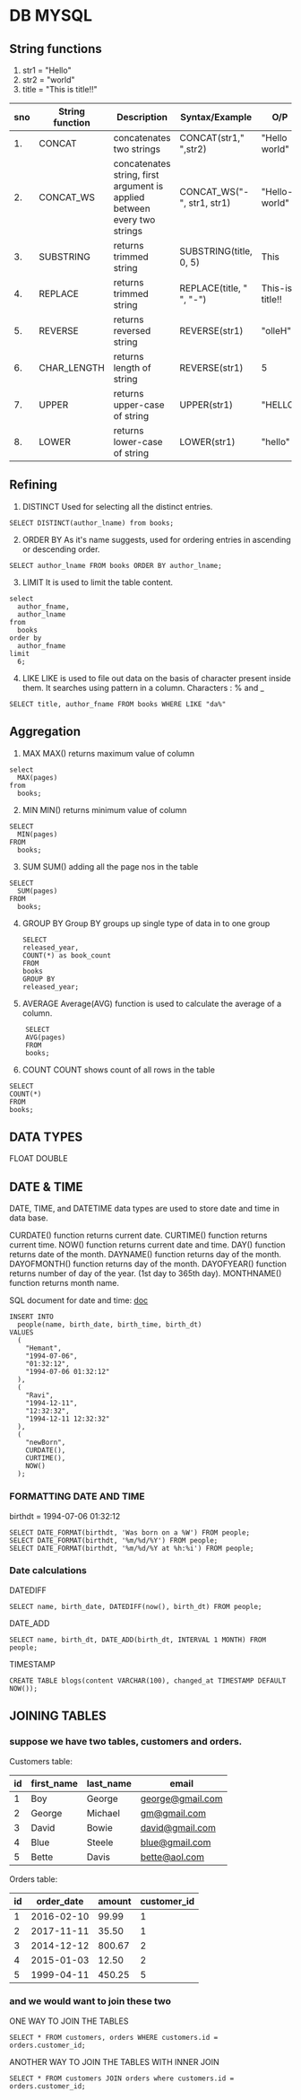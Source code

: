 # DB MYSQL

## String functions

1. str1 = "Hello"
2. str2 = "world"
3. title = "This is title!!"

| sno | String function | Description                                                              | Syntax/Example             | O/P             |
| --- | --------------- | ------------------------------------------------------------------------ | -------------------------- | --------------- |
| 1.  | CONCAT          | concatenates two strings                                                 | CONCAT(str1," ",str2)      | "Hello world"   |
| 2.  | CONCAT_WS       | concatenates string, first argument is applied between every two strings | CONCAT_WS("-", str1, str1) | "Hello-world"   |
| 3.  | SUBSTRING       | returns trimmed string                                                   | SUBSTRING(title, 0, 5)     | This            |
| 4.  | REPLACE         | returns trimmed string                                                   | REPLACE(title, " ", "-")   | This-is-title!! |
| 5.  | REVERSE         | returns reversed string                                                  | REVERSE(str1)              | "olleH"         |
| 6.  | CHAR_LENGTH     | returns length of string                                                 | REVERSE(str1)              | 5               |
| 7.  | UPPER           | returns upper-case of string                                             | UPPER(str1)                | "HELLO"         |
| 8.  | LOWER           | returns lower-case of string                                             | LOWER(str1)                | "hello"         |

## Refining

1. DISTINCT
   Used for selecting all the distinct entries.

```
SELECT DISTINCT(author_lname) from books;

```

2. ORDER BY
   As it's name suggests, used for ordering entries in ascending or descending order.

```
SELECT author_lname FROM books ORDER BY author_lname;

```

3. LIMIT
   It is used to limit the table content.

```
select
  author_fname,
  author_lname
from
  books
order by
  author_fname
limit
  6;

```

4. LIKE
   LIKE is used to file out data on the basis of character present inside them. It searches using pattern in a column.
   Characters : % and \_

```
SELECT title, author_fname FROM books WHERE LIKE "da%"

```

## Aggregation

1. MAX
   MAX() returns maximum value of column

```
select
  MAX(pages)
from
  books;

```

2. MIN
   MIN() returns minimum value of column

```
SELECT
  MIN(pages)
FROM
  books;

```

3. SUM
   SUM() adding all the page nos in the table

```
SELECT
  SUM(pages)
FROM
  books;

```

4. GROUP BY
   Group BY groups up single type of data in to one group

    ```
    SELECT
    released_year,
    COUNT(*) as book_count
    FROM
    books
    GROUP BY
    released_year;
    ```

5. AVERAGE
   Average(AVG) function is used to calculate the average of a column.

```
    SELECT
    AVG(pages)
    FROM
    books;

```

6.  COUNT
    COUNT shows count of all rows in the table

```
SELECT
COUNT(*)
FROM
books;

```

## DATA TYPES

FLOAT
DOUBLE

## DATE & TIME

DATE, TIME, and DATETIME data types are used to store date and time in data base.

CURDATE() function returns current date.
CURTIME() function returns current time.
NOW() function returns current date and time.
DAY() function returns date of the month.
DAYNAME() function returns day of the month.
DAYOFMONTH() function returns day of the month.
DAYOFYEAR() function returns number of day of the year. (1st day to 365th day).
MONTHNAME() function returns month name.

SQL document for date and time: [doc](https://dev.mysql.com/doc/refman/8.0/en/date-and-time-functions.html)

```
INSERT INTO
  people(name, birth_date, birth_time, birth_dt)
VALUES
  (
    "Hemant",
    "1994-07-06",
    "01:32:12",
    "1994-07-06 01:32:12"
  ),
  (
    "Ravi",
    "1994-12-11",
    "12:32:32",
    "1994-12-11 12:32:32"
  ),
  (
    "newBorn",
    CURDATE(),
    CURTIME(),
    NOW()
  );
```

### FORMATTING DATE AND TIME

birthdt = 1994-07-06 01:32:12

```
SELECT DATE_FORMAT(birthdt, 'Was born on a %W') FROM people;
SELECT DATE_FORMAT(birthdt, '%m/%d/%Y') FROM people;
SELECT DATE_FORMAT(birthdt, '%m/%d/%Y at %h:%i') FROM people;
```

### Date calculations

DATEDIFF

```
SELECT name, birth_date, DATEDIFF(now(), birth_dt) FROM people;
```

DATE_ADD

```
SELECT name, birth_dt, DATE_ADD(birth_dt, INTERVAL 1 MONTH) FROM people;
```

TIMESTAMP

```
CREATE TABLE blogs(content VARCHAR(100), changed_at TIMESTAMP DEFAULT NOW());
```

## JOINING TABLES

### suppose we have two tables, customers and orders.

Customers table:

| id  | first_name | last_name | email            |
| --- | ---------- | --------- | ---------------- |
| 1   | Boy        | George    | george@gmail.com |
| 2   | George     | Michael   | gm@gmail.com     |
| 3   | David      | Bowie     | david@gmail.com  |
| 4   | Blue       | Steele    | blue@gmail.com   |
| 5   | Bette      | Davis     | bette@aol.com    |

Orders table:

| id  | order_date | amount | customer_id |
| --- | ---------- | ------ | ----------- |
| 1   | 2016-02-10 | 99.99  | 1           |
| 2   | 2017-11-11 | 35.50  | 1           |
| 3   | 2014-12-12 | 800.67 | 2           |
| 4   | 2015-01-03 | 12.50  | 2           |
| 5   | 1999-04-11 | 450.25 | 5           |

### and we would want to join these two

ONE WAY TO JOIN THE TABLES

```
SELECT * FROM customers, orders WHERE customers.id = orders.customer_id;

```

ANOTHER WAY TO JOIN THE TABLES WITH INNER JOIN

```
SELECT * FROM customers JOIN orders where customers.id = orders.customer_id;
```
